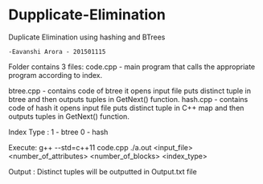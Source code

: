# Dupplicate-Elimination
Duplicate Elimination using hashing and BTrees

	-Eavanshi Arora - 201501115

Folder contains 3 files:
code.cpp - main program that calls the appropriate program according to index.

btree.cpp - contains code of btree it opens input file puts distinct tuple in btree and then outputs
tuples in GetNext() function.
hash.cpp - contains code of hash it opens input file puts distinct tuple in C++ map and then outputs
tuples in GetNext() function.

Index Type :
1 - btree
0 - hash

Execute:
g++ --std=c++11 code.cpp
./a.out <input_file> <number_of_attributes> <number_of_blocks> <index_type>

Output :
Distinct tuples will be outputted in Output.txt file
